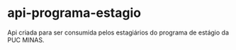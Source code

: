 # api-programa-estagio
Api criada para ser consumida pelos estagiários do programa de estágio da PUC MINAS. 
